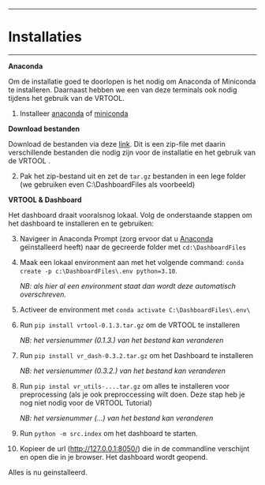 ****************************************************
# Installaties
****************************************************

**Anaconda**

Om de installatie goed te doorlopen is het nodig om Anaconda of Miniconda te installeren. Daarnaast hebben we een van deze terminals ook nodig tijdens het gebruik van de VRTOOL. 

1. Installeer [anaconda](https://www.anaconda.com/download) of [miniconda](https://docs.conda.io/en/latest/miniconda.html)

**Download bestanden** 

Download de bestanden via deze [link](sharepoint.nl). Dit is een zip-file met daarin verschillende bestanden die nodig zijn voor de installatie en het gebruik van de VRTOOL .



 2. Pak het zip-bestand uit en zet de ```tar.gz``` bestanden in een lege folder (we gebruiken even C:\DashboardFiles als voorbeeld)

**VRTOOL & Dashboard**

Het dashboard draait vooralsnog lokaal. Volg de onderstaande stappen om het dashboard te installeren en te gebruiken:

 3. Navigeer in Anaconda Prompt (zorg ervoor dat u [Anaconda](Anaconda.md) geïnstalleerd heeft) naar de gecreerde folder met ```cd:\DashboardFiles```

 4. Maak een lokaal environment aan met het volgende command: ```conda create -p c:\DashboardFiles\.env python=3.10```.

    *NB: als hier al een environment staat dan wordt deze automatisch overschreven.*


 5. Activeer de environment met ```conda activate C:\DashboardFiles\.env\```

6. Run ```pip install vrtool-0.1.3.tar.gz``` om de VRTOOL te installeren

    *NB: het versienummer (0.1.3.) van het bestand kan veranderen*

7. Run ```pip install vr_dash-0.3.2.tar.gz``` om het Dashboard te installeren

    *NB: het versienummer (0.3.2.) van het bestand kan veranderen*

8. Run ```pip instal vr_utils-....tar.gz``` om alles te installeren voor preprocessing (als je ook preproccessing wilt doen. Deze stap heb je nog niet nodig voor de VRTOOL Tutorial) 

    *NB: het versienummer (...) van het bestand kan veranderen*

8. Run ```python -m src.index``` om het dashboard te starten. 

9. Kopieer de url (http://127.0.0.1:8050/) die in de commandline verschijnt en open die in je browser. Het dashboard wordt geopend.

Alles is nu geinstalleerd.